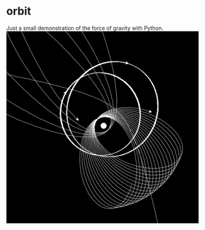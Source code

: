 # orbit
Just a small demonstration of the force of gravity with Python.
<br>
![photo of orbit](photo.png)
